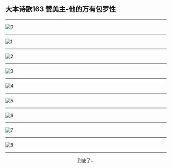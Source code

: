 
## 大本诗歌163 赞美主-他的万有包罗性
        
<div id="aplayer0"></div>

<div id="aplayer1"></div>

<div id="aplayer2"></div>

---

<img alt="0" data-original="https://cdn.jsdelivr.net/gh/k34869/shi/data/d0157/0">

---

<img alt="1" data-original="https://cdn.jsdelivr.net/gh/k34869/shi/data/d0157/1">

---

<img alt="2" data-original="https://cdn.jsdelivr.net/gh/k34869/shi/data/d0157/2">

---

<img alt="3" data-original="https://cdn.jsdelivr.net/gh/k34869/shi/data/d0157/3">

---

<img alt="4" data-original="https://cdn.jsdelivr.net/gh/k34869/shi/data/d0157/4">

---

<img alt="5" data-original="https://cdn.jsdelivr.net/gh/k34869/shi/data/d0157/5">

---

<img alt="6" data-original="https://cdn.jsdelivr.net/gh/k34869/shi/data/d0157/6">

---

<img alt="7" data-original="https://cdn.jsdelivr.net/gh/k34869/shi/data/d0157/7">

---

<img alt="8" data-original="https://cdn.jsdelivr.net/gh/k34869/shi/data/d0157/8">

---

<p style="text-align: center">到底了...</p>

<script src="/js/dist-view.js"></script>

<script>
MAIN.id = 'd0157';
        
const ap0 = new APlayer({
    container: document.getElementById('aplayer0'),
    volume: 1,
    loop: 'none',
    preload: 'none',
    audio: [{
        name: 'D163.mp3',
        artist: '大本诗歌',
        url: 'https://res.wx.qq.com/voice/getvoice?mediaid=MzI0NTk3MDM5M18yMjQ3NTIwNDQ1',
        cover: '/favicon'
    }]
});
const ap1 = new APlayer({
    container: document.getElementById('aplayer1'),
    volume: 1,
    loop: 'none',
    preload: 'none',
    audio: [{
        name: 'D163第一节领唱.mp3',
        artist: '大本诗歌',
        url: 'https://res.wx.qq.com/voice/getvoice?mediaid=MzI0NTk3MDM5M18yMjQ3NTIwNDQ2',
        cover: '/favicon'
    }]
});
const ap2 = new APlayer({
    container: document.getElementById('aplayer2'),
    volume: 1,
    loop: 'none',
    preload: 'none',
    audio: [{
        name: 'D163教唱版.mp3',
        artist: '大本诗歌',
        url: 'https://res.wx.qq.com/voice/getvoice?mediaid=MzI0NTk3MDM5M18yMjQ3NTIwNDQ3',
        cover: '/favicon'
    }]
});
</script>
